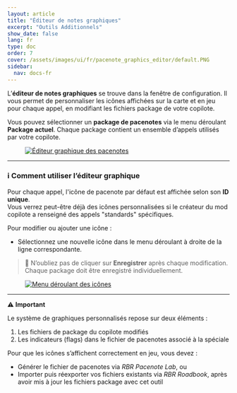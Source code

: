 ```yaml
---
layout: article
title: "Éditeur de notes graphiques"
excerpt: "Outils Additionnels"
show_date: false
lang: fr
type: doc
order: 7
cover: /assets/images/ui/fr/pacenote_graphics_editor/default.PNG
sidebar:
  nav: docs-fr
---
```


L’**éditeur de notes graphiques** se trouve dans la fenêtre de configuration. Il vous permet de personnaliser les icônes affichées sur la carte et en jeu pour chaque appel, en modifiant les fichiers package de votre copilote.

Vous pouvez sélectionner un **package de pacenotes** via le menu déroulant **Package actuel**. Chaque package contient un ensemble d’appels utilisés par votre copilote.

<div class="cell cell--12 cell--md-6">
  <figure>
    <a data-gallery href="/assets/images/ui/fr/pacenote_graphics_editor/default.PNG">
      <img src="/assets/images/ui/fr/pacenote_graphics_editor/default.PNG" style="display: block; margin: 0 auto; max-width: 100%;" alt="Éditeur graphique des pacenotes" />
    </a>
  </figure>
</div>

---

### ℹ️ Comment utiliser l’éditeur graphique

Pour chaque appel, l'icône de pacenote par défaut est affichée selon son **ID unique**.  
Vous verrez peut-être déjà des icônes personnalisées si le créateur du mod copilote a renseigné des appels "standards" spécifiques.

Pour modifier ou ajouter une icône :
- Sélectionnez une nouvelle icône dans le menu déroulant à droite de la ligne correspondante.

> 💾 N’oubliez pas de cliquer sur **Enregistrer** après chaque modification.  
> Chaque package doit être enregistré individuellement.

<div class="cell cell--12 cell--md-6">
  <figure>
    <a data-gallery href="/assets/images/ui/fr/pacenote_graphics_editor/combobox.PNG">
      <img src="/assets/images/ui/fr/pacenote_graphics_editor/combobox.PNG" style="display: block; margin: 0 auto; max-width: 100%;" alt="Menu déroulant des icônes" />
    </a>
  </figure>
</div>

---

⚠️ **Important**

Le système de graphiques personnalisés repose sur deux éléments :

1. Les fichiers de package du copilote modifiés  
2. Les indicateurs (flags) dans le fichier de pacenotes associé à la spéciale

Pour que les icônes s’affichent correctement en jeu, vous devez :
- Générer le fichier de pacenotes via *RBR Pacenote Lab*, ou  
- Importer puis réexporter vos fichiers existants via *RBR Roadbook*, après avoir mis à jour les fichiers package avec cet outil
